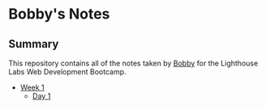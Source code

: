 # Bobby's Notes

## Summary

This repository contains all of the notes taken by [Bobby](https://github.com/bobbyhplau) for the Lighthouse Labs Web Development Bootcamp.

* [Week 1](/Week_1)
  * [Day 1](/Week_1/Day_1)

